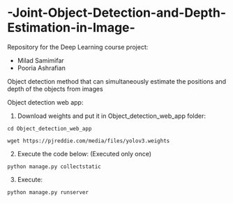 # -Joint-Object-Detection-and-Depth-Estimation-in-Image-
Repository for the Deep Learning course project:

- Milad Samimifar
- Pooria Ashrafian

Object detection method that can simultaneously estimate the positions and depth of the objects from images

Object detection web app:

1.  Download weights and put it in Object_detection_web_app folder:

```cd Object_detection_web_app```

```wget https://pjreddie.com/media/files/yolov3.weights```

2.	Execute the code below: (Executed only once) 

```python manage.py collectstatic```

3.	Execute: 

```python manage.py runserver```
